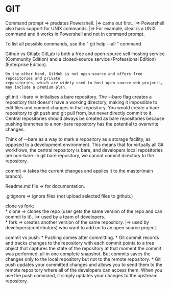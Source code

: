 # GIT

Command prompt => predates Powershell.
    |=> came out first.
    |=> Powershell also hass support for UNIX commands.
        |=> For example, clear is a UNIX command and it works in Powershell 
            and not in command prompt.

To list all possible commands, use the " git help --all " command

Github vs Gitlab:
    GitLab is both a free and open-source self-hosting service (Community Edition) 
    and a closed-source service (Professional Edition) (Enterprise Edition). 

    On the other hand, GitHub is not open-source and offers free repositories and private 
    repositories, which are widely used to host open-source web projects, 
    may include a premium plan.

git init --bare => initialises a bare repository.
The --bare flag creates a repository that doesn’t have a working directory, 
making it impossible to edit files and commit changes in that repository. 
You would create a bare repository to git push and git pull from, but never directly commit 
to it. Central repositories should always be created as bare repositories because pushing 
branches to a non-bare repository has the potential to overwrite changes. 

Think of --bare as a way to mark a repository as a storage facility, as opposed to a 
development environment. This means that for virtually all Git workflows, the central 
repository is bare, and developers local repositories are non-bare.
In git bare repository, we cannot commit directory to the repository.

commit => takes the current changes and applies it to the master(main branch).

Readme.md file => for documentation.

.gitignore => ignore files (not upload selected files to github.)

clone vs fork:<br>
    * clone => clones the repo (user gets the same version of the repo and can commit to it).
        |=> used by a team of developers.<br>
    * fork => creates another version of the same repository.
        |=> used by developers(contributors) who want to add on to an open source project.

commit vs push:
    * Pushing comes after committing. 
    * Git commit records and tracks changes to the repository with each commit points to a tree object 
        that captures the state of the repository at that moment the commit was performed, all in one complete snapshot. 
        But commits saves the changes only to the local repository but not to the remote repository. 
    * Git push updates your committed changes and allows you to send them to the remote repository 
        where all of the developers can access them. 
        When you use the push command, it simply updates your changes to the upstream repository.
